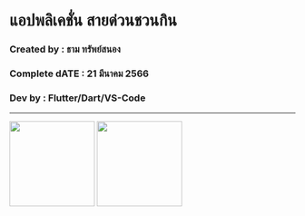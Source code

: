# แอปพลิเคชั่น สายด่วนชวนกิน

### Created by : ธาม ทรัพย์สนอง

### Complete dATE : 21 มีนาคม 2566

### Dev by : Flutter/Dart/VS-Code

***

<img src="https://user-images.githubusercontent.com/66474673/226538512-b38a569a-4646-40a3-ab60-9bb36f9690d8.png" width="150">


<img src="https://user-images.githubusercontent.com/66474673/226538529-7020e659-7213-42e1-a332-49b50278de08.png" width="150">
